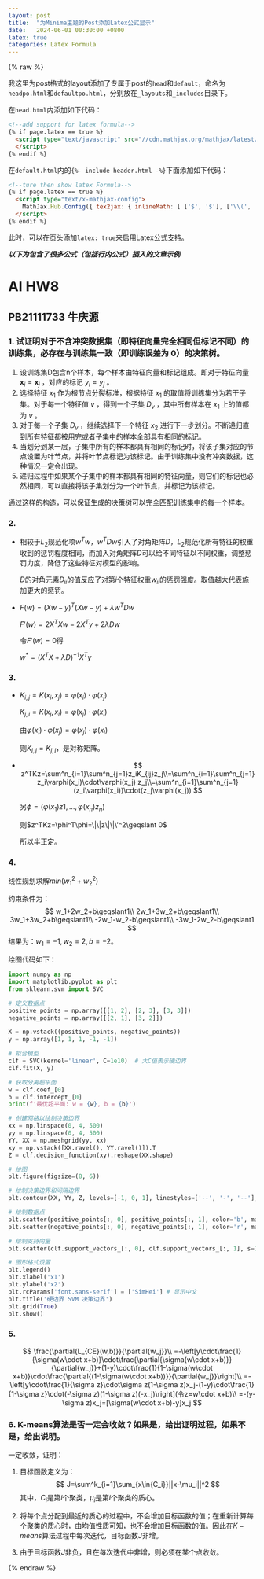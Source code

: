 ```yaml
---
layout: post
title:  "为Minima主题的Post添加Latex公式显示"
date:   2024-06-01 00:30:00 +0800
latex: true
categories: Latex Formula
---
```

{% raw %}

我这里为post格式的layout添加了专属于post的`head`和`default`，命名为`headpo.html`和`defaultpo.html`，分别放在`_layouts`和`_includes`目录下。

在`head.html`内添加如下代码：

```html
<!--add support for latex formula-->
{% if page.latex == true %}
  <script type="text/javascript" src="//cdn.mathjax.org/mathjax/latest/MathJax.js?config=TeX-MML-AM_HTMLorMML">
  </script>
{% endif %}
```

在`default.html`内的`{%- include header.html -%}`下面添加如下代码：

```html
<!--ture then show latex Formula-->
{% if page.latex == true %}
  <script type="text/x-mathjax-config">
    MathJax.Hub.Config({ tex2jax: { inlineMath: [ ['$', '$'], ['\\(', '\\)'] ] } });
  </script>
{% endif %}
```

此时，可以在页头添加`latex: true`来启用Latex公式支持。

***以下为包含了很多公式（包括行内公式）插入的文章示例***

# AI HW8

## PB21111733 牛庆源

### 1. 试证明对于不含冲突数据集（即特征向量完全相同但标记不同）的训练集，必存在与训练集一致（即训练误差为 0）的决策树。

1. 设训练集D包含n个样本，每个样本由特征向量和标记组成。即对于特征向量 $\boldsymbol{x}_i = \boldsymbol{x}_j$ ，对应的标记 $y_i=y_j$ 。
2. 选择特征 $x_1$ 作为根节点分裂标准，根据特征 $x_1$ 的取值将训练集分为若干子集。对于每一个特征值 $v$ ，得到一个子集 $D_v$ ，其中所有样本在 $x_1$ 上的值都为 $v$ 。
3. 对于每一个子集 $D_v$ ，继续选择下一个特征 $x_2$ 进行下一步划分。不断递归直到所有特征都被用完或者子集中的样本全部具有相同的标记。
4. 当划分到某一层，子集中所有的样本都具有相同的标记时，将该子集对应的节点设置为叶节点，并将叶节点标记为该标记。由于训练集中没有冲突数据，这种情况一定会出现。
5. 递归过程中如果某个子集中的样本都具有相同的特征向量，则它们的标记也必然相同，可以直接将该子集划分为一个叶节点，并标记为该标记。

通过这样的构造，可以保证生成的决策树可以完全匹配训练集中的每一个样本。



### 2.


* 相较于$L_2$规范化项$w^Tw$，$w^TDw$引入了对角矩阵$D$，$L_2$规范化所有特征的权重收到的惩罚程度相同，而加入对角矩阵$D$可以给不同特征以不同权重，调整惩罚力度，降低了这些特征对模型的影响。

  $D$的对角元素$D_{ii}$的值反应了对第$i$个特征权重$w_{ii}$的惩罚强度。取值越大代表施加更大的惩罚。

* $F(w)=(Xw-y)^T(Xw-y)+\lambda w^TDw$

  $F'(w)=2X^TXw-2X^Ty+2\lambda Dw$

  令$F'(w)=0$得

  $w^*=(X^TX+\lambda D)^{-1}X^Ty$



### 3.


* $K_{i,j}=K(x_i,x_j)=\varphi(x_i)\cdot \varphi(x_j)$

  $K_{j,i}=K(x_j,x_i)=\varphi(x_j)\cdot\varphi(x_i)$

  由$\varphi(x_i)\cdot \varphi(x_j)=\varphi(x_j)\cdot\varphi(x_i)$

  则$K_{i,j}=K_{j,i}$，是对称矩阵。

* $$
  z^TKz=\sum^n_{i=1}\sum^n_{j=1}z_iK_{ij}z_j\\=\sum^n_{i=1}\sum^n_{j=1}z_i\varphi(x_i)\cdot\varphi(x_j) z_j\\=\sum^n_{i=1}\sum^n_{j=1}(z_i\varphi(x_i))\cdot(z_j\varphi(x_j))
  $$

  另$\phi =(\varphi(x_1)z1,...,\varphi(x_n)z_n)$

  则$z^TKz=\phi^T\phi=\|\|z\|\|\'^2\geqslant 0$

  所以半正定。



### 4.


线性规划求解$min(w_1^2+w_2^2)$

约束条件为：
$$
w_1+2w_2+b\geqslant1\\
2w_1+3w_2+b\geqslant1\\
3w_1+3w_2+b\geqslant1\\
-2w_1-w_2-b\geqslant1\\
-3w_1-2w_2-b\geqslant1
$$
结果为：$w_1=-1,w_2=2,b=-2$。

绘图代码如下：

```python
import numpy as np
import matplotlib.pyplot as plt
from sklearn.svm import SVC

# 定义数据点
positive_points = np.array([[1, 2], [2, 3], [3, 3]])
negative_points = np.array([[2, 1], [3, 2]])

X = np.vstack((positive_points, negative_points))
y = np.array([1, 1, 1, -1, -1])

# 拟合模型
clf = SVC(kernel='linear', C=1e10)  # 大C值表示硬边界
clf.fit(X, y)

# 获取分离超平面
w = clf.coef_[0]
b = clf.intercept_[0]
print(f'最优超平面: w = {w}, b = {b}')

# 创建网格以绘制决策边界
xx = np.linspace(0, 4, 500)
yy = np.linspace(0, 4, 500)
YY, XX = np.meshgrid(yy, xx)
xy = np.vstack([XX.ravel(), YY.ravel()]).T
Z = clf.decision_function(xy).reshape(XX.shape)

# 绘图
plt.figure(figsize=(8, 6))

# 绘制决策边界和间隔边界
plt.contour(XX, YY, Z, levels=[-1, 0, 1], linestyles=['--', '-', '--'], colors='k')

# 绘制数据点
plt.scatter(positive_points[:, 0], positive_points[:, 1], color='b', marker='o', label='正类')
plt.scatter(negative_points[:, 0], negative_points[:, 1], color='r', marker='x', label='负类')

# 绘制支持向量
plt.scatter(clf.support_vectors_[:, 0], clf.support_vectors_[:, 1], s=100, facecolors='none', edgecolors='k', label='支持向量')

# 图形格式设置
plt.legend()
plt.xlabel('x1')
plt.ylabel('x2')
plt.rcParams['font.sans-serif'] = ['SimHei'] # 显示中文
plt.title('硬边界 SVM 决策边界')
plt.grid(True)
plt.show()
```


### 5.

$$
\frac{\partial{L_{CE}(w,b)}}{\partial{w_j}}\\
=-\left[y\cdot\frac{1}{\sigma(w\cdot x+b)}\cdot\frac{\partial{\sigma(w\cdot x+b)}}{\partial{w_j}}+(1-y)\cdot\frac{1}{1-\sigma(w\cdot x+b)}\cdot\frac{\partial{(1-\sigma(w\cdot x+b))}}{\partial{w_j}}\right]\\
=-\left[y\cdot\frac{1}{\sigma z}\cdot\sigma z(1-\sigma z)x_j-(1-y)\cdot\frac{1}{1-\sigma z}\cdot(-\sigma z)(1-\sigma z)(-x_j)\right](令z=w\cdot x+b)\\
=-(y-\sigma z)x_j=[\sigma(w\cdot x+b)-y]x_j
$$


### 6. K-means算法是否一定会收敛？如果是，给出证明过程，如果不是，给出说明。

一定收敛，证明：

1. 目标函数定义为：
   $$
   J=\sum^k_{i=1}\sum_{x\in{C_i}}||x-\mu_i||^2
   $$
   其中，$C_i$是第$i$个聚类，$\mu_i$是第$i$个聚类的质心。

2. 将每个点分配到最近的质心的过程中，不会增加目标函数的值；在重新计算每个聚类的质心时，由均值性质可知，也不会增加目标函数的值。因此在$K-means$算法过程中每次迭代，目标函数$J$非增。

3. 由于目标函数$J$非负，且在每次迭代中非增，则必须在某个点收敛。


{% endraw %}